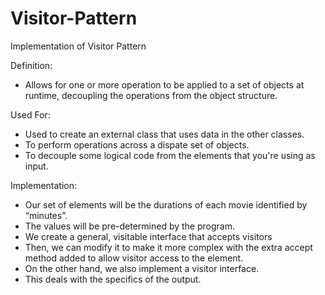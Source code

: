 # Visitor-Pattern
Implementation of Visitor Pattern

Definition:
- Allows for one or more operation to be applied to a set of objects at runtime, decoupling the operations from the object structure.

Used For:
- Used to create an external class that uses data in the other classes.
- To perform operations across a dispate set of objects.
- To decouple some logical code from the elements that you're using as input.

Implementation:
- Our set of elements will be the durations of each movie identified by “minutes”. 
- The values will be pre-determined by the program. 
- We create a general, visitable interface that accepts visitors
- Then, we can modify it to make it more complex with the extra accept method added to allow visitor access to the element.
- On the other hand, we also implement a visitor interface. 
- This deals with the specifics of the output. 
